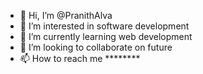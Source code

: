 - 👋 Hi, I’m @PranithAlva
- 👀 I’m interested in software development
- 🌱 I’m currently learning web development
- 💞️ I’m looking to collaborate on future
- 📫 How to reach me ********

<!---
PranithAlva/PranithAlva is a ✨ special ✨ repository because its `README.md` (this file) appears on your GitHub profile.
You can click the Preview link to take a look at your changes.
--->
